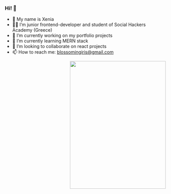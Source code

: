 ### Hi! :vulcan_salute:

-  :star2: My name is Xenia
- :woman_technologist: I’m junior frontend-developer and student of Social Hackers Academy (Greece)
- 🔭 I’m currently working on my portfolio projects
- 🌱 I’m currently learning MERN stack
- 👯 I’m looking to collaborate on react projects
- 📫 How to reach me: blossomingiris@gmail.com
<img src="https://user-images.githubusercontent.com/102720711/188442277-82a1b413-025d-424c-a59a-64f942319c66.jpg" width="300" height="400" align="right" /> 


